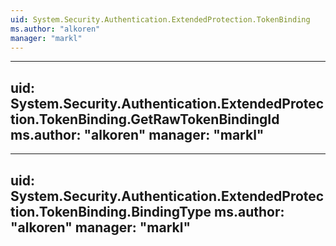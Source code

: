 ```yaml
---
uid: System.Security.Authentication.ExtendedProtection.TokenBinding
ms.author: "alkoren"
manager: "markl"
---
```


---
uid: System.Security.Authentication.ExtendedProtection.TokenBinding.GetRawTokenBindingId
ms.author: "alkoren"
manager: "markl"
---

---
uid: System.Security.Authentication.ExtendedProtection.TokenBinding.BindingType
ms.author: "alkoren"
manager: "markl"
---
